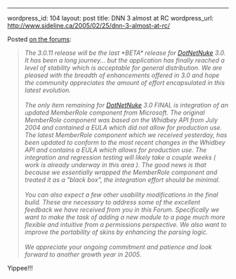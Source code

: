 --- 
wordpress_id: 104
layout: post
title: DNN 3 almost at RC
wordpress_url: http://www.sideline.ca/2005/02/25/dnn-3-almost-at-rc/

<p>Posted <a href="http://www.asp.net/Forums/ShowPost.aspx'tabindex=1&amp;amp;PostID=734458">on the forums</a>:</p>
<blockquote>
<p><em>The 3.0.11 release will be the last *BETA* release for <a title="" href="http://www.dotnetnuke.com">DotNetNuke</a> 3.0. It has been a long journey... but the application has finally reached a level of stability which is acceptable for general distribution. We are pleased with the breadth of enhancements offered in 3.0 and hope the community appreciates the amount of effort encapsulated in this latest evolution. <br /><br />The only item remaining for <a title="" href="http://www.dotnetnuke.com">DotNetNuke</a> 3.0 FINAL is integration of an updated MemberRole component from Microsoft. The original MemberRole component was based on the Whidbey API from July 2004 and contained a EULA which did not allow for production use. The latest MemberRole component which we received yesterday, has been updated to conform to the most recent changes in the Whidbey API and contains a EULA which allows for production use. The integration and regression testing will likely take a couple weeks ( work is already underway in this area ). The good news is that because we essentially wrapped the MemberRole component and treated it as a "black box", the integration effort should be minimal. <br /><br />You can also expect a few other usability modifications in the final build. These are necessary to address some of the excellent feedback we have received from you in this Forum. Specifically we want to make the task of adding a new module to a page much more flexible and intuitive from a permissions perspective. We also want to improve the portability of skins by enhancing the parsing logic. <br /><br />We appreciate your ongoing commitment and patience and look forward to another growth year in 2005.</em></p></blockquote>
<p>Yippee!!! </p>
